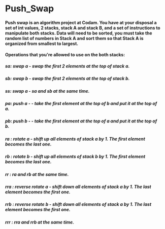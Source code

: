 # Push_Swap

#### Push swap is an algorithm project at Codam. You have at your disposal a set of int values, 2 stacks, **stack A** and **stack B**, and a set of instructions to manipulate both stacks. Data will need to be sorted, you must take the random list of numbers in Stack A and sort them so that Stack A is organized from smallest to largest. 

#### Operations that you're allowed to use on the both stacks:

##### **sa: swap a** -  swap the first 2 elements at the top of **stack a**.
##### **sb: swap b** -  swap the first 2 elements at the top of **stack b**.
##### **ss: swap a** -  **sa** and **sb** at the same time.
##### **pa: push a** -  - take the first element at the top of **b** and put it at the top of **a**.
##### **pb: push b** -  - take the first element at the top of **a** and put it at the top of **b**.
##### **ra : rotate a** - shift up all elements of **stack a** by 1. The first element becomes the last one.
##### **rb : rotate b** - shift up all elements of **stack b** by 1. The first element becomes the last one.
##### **rr : ra** and **rb** at the same time.
##### **rra : reverse rotate a** - shift down all elements of stack a by 1. The last element becomes the first one.
##### **rrb : reverse rotate b** - shift down all elements of stack a by 1. The last element becomes the first one.
##### **rrr : rra** and **rrb** at the same time.